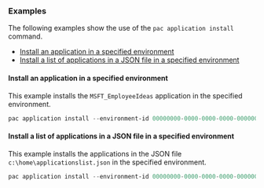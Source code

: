 ### Examples

The following examples show the use of the `pac application install` command.

- [Install an application in a specified environment](#install-an-application-in-a-specified-environment)
- [Install a list of applications in a JSON file in a specified environment](#install-a-list-of-applications-in-a-json-file-in-a-specified-environment)

#### Install an application in a specified environment

This example installs the `MSFT_EmployeeIdeas` application in the specified environment.

```powershell
pac application install --environment-id 00000000-0000-0000-0000-000000000000 --application-name MSFT_EmployeeIdeas
```

#### Install a list of applications in a JSON file in a specified environment

This example installs the applications in the JSON file `c:\home\applicationslist.json` in the specified environment.

```powershell
pac application install --environment-id 00000000-0000-0000-0000-000000000000 --application-list c:\home\applicationslist.json
```
